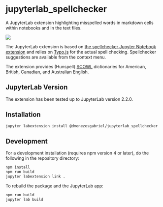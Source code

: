 # jupyterlab_spellchecker

A JupyterLab extension highlighting misspelled words in markdown cells within notebooks and in the text files.

![](demo.gif)

The JupyterLab extension is based on [the spellchecker Jupyter Notebook extension](https://github.com/ipython-contrib/jupyter_contrib_nbextensions/tree/master/src/jupyter_contrib_nbextensions/nbextensions/spellchecker) and relies on [Typo.js](https://github.com/cfinke/Typo.js) for the actual spell checking. Spellchecker suggestions are available from the context menu.

The extension provides (Hunspell) [SCOWL](http://wordlist.aspell.net/) dictionaries for American, British, Canadian, and Australian English.

## JupyterLab Version

The extension has been tested up to JupyterLab version 2.2.0.

## Installation

```bash
jupyter labextension install @dmenezesgabriel/jupyterlab_spellchecker
```

## Development

For a development installation (requires npm version 4 or later), do the following in the repository directory:

```bash
npm install
npm run build
jupyter labextension link .
```

To rebuild the package and the JupyterLab app:

```bash
npm run build
jupyter lab build
```
